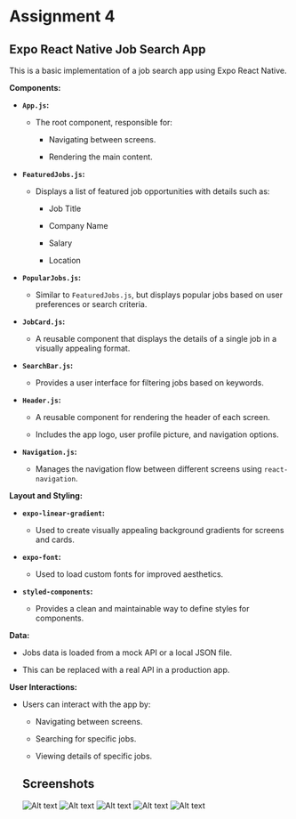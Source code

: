 # Assignment 4

## Expo React Native Job Search App


This is a basic implementation of a job search app using Expo React Native. 


**Components:**


- **`App.js`:** 

    - The root component, responsible for:

        - Navigating between screens.

        - Rendering the main content.

- **`FeaturedJobs.js`:** 

    - Displays a list of featured job opportunities with details such as:

        - Job Title

        - Company Name

        - Salary

        - Location

- **`PopularJobs.js`:**

    - Similar to `FeaturedJobs.js`, but displays popular jobs based on user preferences or search criteria.

- **`JobCard.js`:**

    - A reusable component that displays the details of a single job in a visually appealing format.

- **`SearchBar.js`:**

    - Provides a user interface for filtering jobs based on keywords.

- **`Header.js`:**

    - A reusable component for rendering the header of each screen.

    - Includes the app logo, user profile picture, and navigation options.

- **`Navigation.js`:**

    - Manages the navigation flow between different screens using `react-navigation`.


**Layout and Styling:**


- **`expo-linear-gradient`:** 

    - Used to create visually appealing background gradients for screens and cards.

- **`expo-font`:**

    - Used to load custom fonts for improved aesthetics.

- **`styled-components`:**

    - Provides a clean and maintainable way to define styles for components.


**Data:**


- Jobs data is loaded from a mock API or a local JSON file.

- This can be replaced with a real API in a production app.


**User Interactions:**


- Users can interact with the app by:

    - Navigating between screens.

    - Searching for specific jobs.

    - Viewing details of specific jobs.
 

  ## Screenshots

  ![Alt text](Assignment4\assets\photo_2024-06-19_23-21-40.jpg "App Screenshot")
  ![Alt text](Assignment4\assets\photo_2024-06-19_23-22-11.jpg "App Screenshot")
  ![Alt text](Assignment4\assets\photo_2024-06-19_23-22-16.jpg "App Screenshot")
  ![Alt text](Assignment4\assets\photo_2024-06-19_23-22-21.jpg "App Screenshot")
  ![Alt text](Assignment4\assets\photo_2024-06-19_23-22-25.jpg "App Screenshot")

